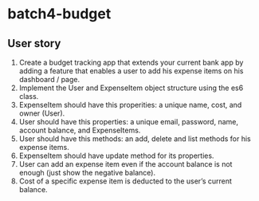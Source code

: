 # batch4-budget

## User story

1. Create a budget tracking app that extends your current bank app by adding a feature that enables a user to add his expense items on his dashboard / page.
2. Implement the User and ExpenseItem object structure using the es6 class.
3. ExpenseItem should have this properities: a unique name, cost, and owner (User).
4. User should have this properties: a unique email, password, name, account balance, and ExpenseItems. 
5. User should have this methods: an add, delete and list methods for his expense items.
6. ExpenseItem should have update method for its properties.
6. User can add an expense item even if the account balance is not enough (just show the negative balance).
7. Cost of a specific expense item is deducted to the user’s current balance.